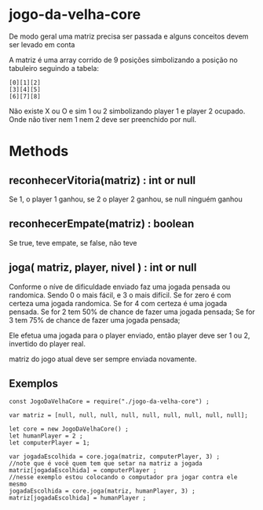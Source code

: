 # jogo-da-velha-core

De modo geral uma matriz precisa ser passada e alguns conceitos devem ser levado em conta

A matriz é uma array corrido de 9 posições simbolizando a posição no tabuleiro seguindo a tabela:

```
[0][1][2]
[3][4][5]
[6][7][8]
```

Não existe X ou O e sim 1 ou 2 simbolizando player 1 e player 2 ocupado.
Onde não tiver nem 1 nem 2 deve ser preenchido por null.


# Methods

## reconhecerVitoria(matriz) : int or null

Se 1, o player 1 ganhou, se 2 o player 2 ganhou, se null ninguém ganhou


## reconhecerEmpate(matriz) : boolean

Se true, teve empate, se false, não teve


## joga( matriz, player, nivel ) : int or null

Conforme o níve de dificuldade enviado faz uma jogada pensada ou randomica.
Sendo 0 o mais fácil, e 3 o mais difícil. Se for zero é com certeza uma jogada randomica.
Se for 4 com certeza é uma jogada pensada.
Se for 2 tem 50% de chance de fazer uma jogada pensada;
Se for 3 tem 75% de chance de fazer uma jogada pensada;

Ele efetua uma jogada para o player enviado, então player deve ser 1 ou 2, invertido do player real.

matriz do jogo atual deve ser sempre enviada novamente.


## Exemplos

```
const JogoDaVelhaCore = require("./jogo-da-velha-core") ;

var matriz = [null, null, null, null, null, null, null, null, null];

let core = new JogoDaVelhaCore() ;
let humanPlayer = 2 ;
let computerPlayer = 1;

var jogadaEscolhida = core.joga(matriz, computerPlayer, 3) ;
//note que é você quem tem que setar na matriz a jogada
matriz[jogadaEscolhida] = computerPlayer ;
//nesse exemplo estou colocando o computador pra jogar contra ele mesmo
jogadaEscolhida = core.joga(matriz, humanPlayer, 3) ;
matriz[jogadaEscolhida] = humanPlayer ;

```

